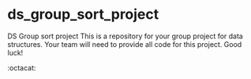 # ds_group_sort_project
DS Group sort project
This is a repository for your group project for data structures.
Your team will need to provide all code for this project.
Good luck!

:octacat:
